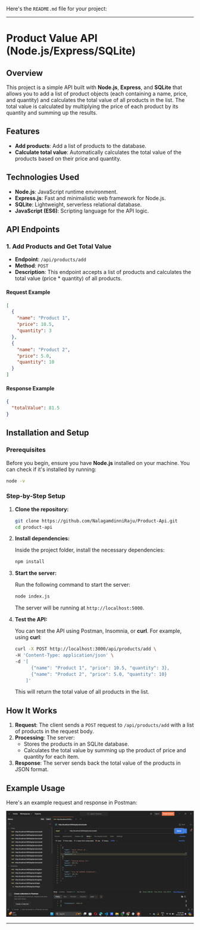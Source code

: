 Here's the `README.md` file for your project:

---

# Product Value API (Node.js/Express/SQLite)

## Overview

This project is a simple API built with **Node.js**, **Express**, and **SQLite** that allows you to add a list of product objects (each containing a name, price, and quantity) and calculates the total value of all products in the list. The total value is calculated by multiplying the price of each product by its quantity and summing up the results.

## Features

- **Add products**: Add a list of products to the database.
- **Calculate total value**: Automatically calculates the total value of the products based on their price and quantity.

## Technologies Used

- **Node.js**: JavaScript runtime environment.
- **Express.js**: Fast and minimalistic web framework for Node.js.
- **SQLite**: Lightweight, serverless relational database.
- **JavaScript (ES6)**: Scripting language for the API logic.

## API Endpoints

### 1. Add Products and Get Total Value

- **Endpoint**: `/api/products/add`
- **Method**: `POST`
- **Description**: This endpoint accepts a list of products and calculates the total value (price * quantity) of all products.

#### Request Example

```json
[
  {
    "name": "Product 1",
    "price": 10.5,
    "quantity": 3
  },
  {
    "name": "Product 2",
    "price": 5.0,
    "quantity": 10
  }
]
```

#### Response Example

```json
{
  "totalValue": 81.5
}
```

## Installation and Setup

### Prerequisites

Before you begin, ensure you have **Node.js** installed on your machine. You can check if it's installed by running:

```bash
node -v
```

### Step-by-Step Setup

1. **Clone the repository:**

   ```bash
   git clone https://github.com/NalagamdinniRaju/Product-Api.git
   cd product-api
   ```

2. **Install dependencies:**

   Inside the project folder, install the necessary dependencies:

   ```bash
   npm install
   ```

3. **Start the server:**

   Run the following command to start the server:

   ```bash
   node index.js
   ```

   The server will be running at `http://localhost:5000`.

4. **Test the API:**

   You can test the API using Postman, Insomnia, or **curl**. For example, using **curl**:

   ```bash
   curl -X POST http://localhost:3000/api/products/add \
   -H 'Content-Type: application/json' \
   -d '[
         {"name": "Product 1", "price": 10.5, "quantity": 3},
         {"name": "Product 2", "price": 5.0, "quantity": 10}
       ]'
   ```

   This will return the total value of all products in the list.


## How It Works

1. **Request**: The client sends a `POST` request to `/api/products/add` with a list of products in the request body.
2. **Processing**: The server:
   - Stores the products in an SQLite database.
   - Calculates the total value by summing up the product of price and quantity for each item.
3. **Response**: The server sends back the total value of the products in JSON format.

## Example Usage
Here's an example request and response in Postman:


![alt text](/public/image.png)

---
